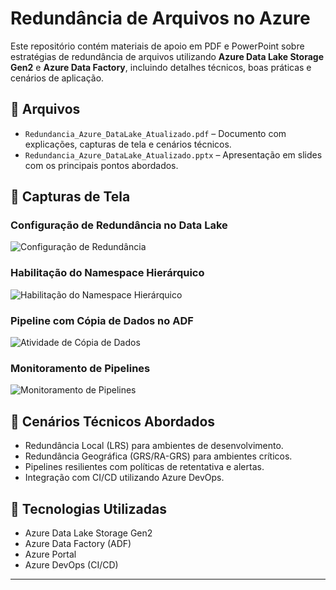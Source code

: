 # Redundância de Arquivos no Azure

Este repositório contém materiais de apoio em PDF e PowerPoint sobre estratégias de redundância de arquivos utilizando **Azure Data Lake Storage Gen2** e **Azure Data Factory**, incluindo detalhes técnicos, boas práticas e cenários de aplicação.

## 📂 Arquivos

- `Redundancia_Azure_DataLake_Atualizado.pdf` – Documento com explicações, capturas de tela e cenários técnicos.
- `Redundancia_Azure_DataLake_Atualizado.pptx` – Apresentação em slides com os principais pontos abordados.

## 📸 Capturas de Tela

### Configuração de Redundância no Data Lake
![Configuração de Redundância](imagens/configuracao_redundancia.png)

### Habilitação do Namespace Hierárquico
![Habilitação do Namespace Hierárquico](imagens/habilitacao_namespace.png)

### Pipeline com Cópia de Dados no ADF
![Atividade de Cópia de Dados](imagens/atividade_copia_dados.png)

### Monitoramento de Pipelines
![Monitoramento de Pipelines](imagens/monitoramento_pipelines.png)

## 📘 Cenários Técnicos Abordados

- Redundância Local (LRS) para ambientes de desenvolvimento.
- Redundância Geográfica (GRS/RA-GRS) para ambientes críticos.
- Pipelines resilientes com políticas de retentativa e alertas.
- Integração com CI/CD utilizando Azure DevOps.

## 🔧 Tecnologias Utilizadas

- Azure Data Lake Storage Gen2
- Azure Data Factory (ADF)
- Azure Portal
- Azure DevOps (CI/CD)

---

